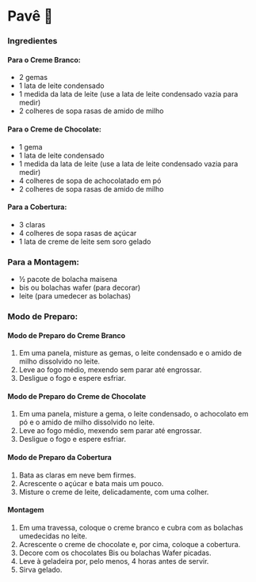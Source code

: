 # Pavê :cake:

### Ingredientes

#### Para o Creme Branco:

- 2 gemas
- 1 lata de leite condensado
- 1 medida da lata de leite (use a lata de leite condensado vazia para medir)
- 2 colheres de sopa rasas de amido de milho

#### Para o Creme de Chocolate:

- 1 gema
- 1 lata de leite condensado
- 1 medida da lata de leite (use a lata de leite condensado vazia para medir)
- 4 colheres de sopa de achocolatado em pó
- 2 colheres de sopa rasas de amido de milho

#### Para a Cobertura:

- 3 claras
- 4 colheres de sopa rasas de açúcar
- 1 lata de creme de leite sem soro gelado

### Para a Montagem:

- ½ pacote de bolacha maisena
- bis ou bolachas wafer (para decorar)
- leite (para umedecer as bolachas)

### Modo de Preparo:

#### Modo de Preparo do Creme Branco

1. Em uma panela, misture as gemas, o leite condensado e o amido de milho dissolvido no leite.
2. Leve ao fogo médio, mexendo sem parar até engrossar.
3. Desligue o fogo e espere esfriar.

#### Modo de Preparo do Creme de Chocolate

1. Em uma panela, misture a gema, o leite condensado, o achocolato em pó e o amido de milho dissolvido no leite.
2. Leve ao fogo médio, mexendo sem parar até engrossar.
3. Desligue o fogo e espere esfriar.

#### Modo de Preparo da Cobertura

1. Bata as claras em neve bem firmes.
2. Acrescente o açúcar e bata mais um pouco.
3. Misture o creme de leite, delicadamente, com uma colher.

#### Montagem

1. Em uma travessa, coloque o creme branco e cubra com as bolachas umedecidas no leite.
2. Acrescente o creme de chocolate e, por cima, coloque a cobertura.
3. Decore com os chocolates Bis ou bolachas Wafer picadas.
4. Leve à geladeira por, pelo menos, 4 horas antes de servir.
5. Sirva gelado.

